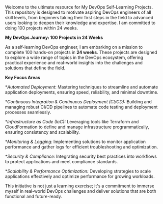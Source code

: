 Welcome to the ultimate resource for My DevOps Self-Learning Projects. This repository is designed to motivate aspiring DevOps engineers of all skill levels, from beginners taking their first steps in the field to advanced users looking to deepen their knowledge and expertise. I am committed to doing 100 projects within 24 weeks. 

**My DevOps Journey: 100 Projects in 24 Weeks**

As a self-learning DevOps engineer, I am embarking on a mission to complete 100 hands-on projects in **24 weeks**. These projects are designed to explore a wide range of topics in the DevOps ecosystem, offering practical experience and real-world insights into the challenges and solutions that define the field.

**Key Focus Areas**

**Automated Deployment*: Mastering techniques to streamline and automate application deployments, ensuring speed, reliability, and minimal downtime.

**Continuous Integration & Continuous Deployment (CI/CD):* Building and managing robust CI/CD pipelines to automate code testing and deployment processes seamlessly.

**Infrastructure as Code (IaC):* Leveraging tools like Terraform and CloudFormation to define and manage infrastructure programmatically, ensuring consistency and scalability.

**Monitoring & Logging:* Implementing solutions to monitor application performance and gather logs for efficient troubleshooting and optimization.

**Security & Compliance:* Integrating security best practices into workflows to protect applications and meet compliance standards.

**Scalability & Performance Optimization:* Developing strategies to scale applications effectively and optimize performance for growing workloads.

This initiative is not just a learning exercise; it's a commitment to immerse myself in real-world DevOps challenges and deliver solutions that are both functional and future-ready.
